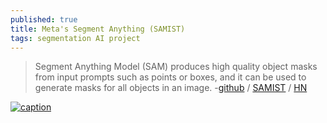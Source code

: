 ```yaml
---
published: true
title: Meta's Segment Anything (SAMIST)
tags: segmentation AI project
---
```

> Segment Anything Model (SAM) produces high quality object masks from input prompts such as points or boxes, and it can be used to generate masks for all objects in an image. -[github](https://github.com/YavorGIvanov/sam.cpp) /  [SAMIST](https://github.com/dibrale/samist?tab=readme-ov-file#samist) / [HN](https://news.ycombinator.com/item?id=37398891) 

[![caption](https://github.com/facebookresearch/segment-anything/raw/main/assets/masks2.jpg?raw=true)](https://github.com/facebookresearch/segment-anything/)
